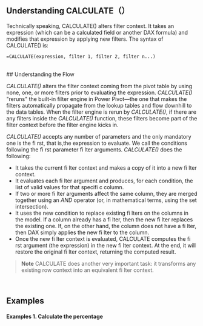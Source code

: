 ## Understanding CALCULATE（）

Technically speaking, CALCULATE() alters filter context. It takes an expression (which can be a calculated field or another DAX formula) and modifies that expression by applying new filters. The syntax of CALCULATE() is:

    =CALCULATE(expression, filter 1, filter 2, filter n...)

<br/>
## Understanding the Flow

*CALCULATE()* alters the filter context coming from the pivot table by using none, one, or more filters prior to evaluating the expression. *CALCULATE()* "reruns" the built-in filter engine in Power Pivot—the one that makes the filters automatically propagate from the lookup tables and flow downhill to the data tables. When the filter engine is rerun by *CALCULATE()*, if there are any filters inside the *CALCULATE()* function, these filters become part of the filter context before the filter engine kicks in.

*CALCULATE()* accepts any number of parameters and the only mandatory one is the fi rst, that is,the expression to evaluate. We call the conditions following the fi rst parameter fi lter arguments. *CALCULATE()* does the following:
 - It takes the current fi lter context and makes a copy of it into a new fi lter context.
 - It evaluates each fi lter argument and produces, for each condition, the list of valid values for that specifi c column.
 - If two or more fi lter arguments affect the same column, they are merged together using an *AND* operator (or, in mathematical terms, using the set intersection).
 - It uses the new condition to replace existing fi lters on the columns in the model. If a column already has a fi lter, then the new fi lter replaces the existing one. If, on the other hand, the column does not have a fi lter, then DAX simply applies the new fi lter to the column.
 - Once the new fi lter context is evaluated, CALCULATE computes the fi rst argument (the expression) in the new fi lter context. At the end, it will restore the original fi lter context, returning the computed result. 

> **Note** CALCULATE does another very important task: it transforms any existing row context
into an equivalent fi lter context. 
<br/>

## Examples

#### Examples 1. Calculate the percentage



